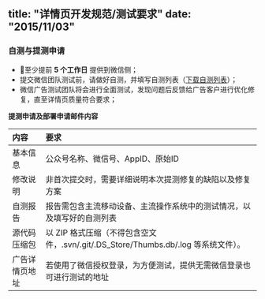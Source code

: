 title: "详情页开发规范/测试要求"
date: "2015/11/03"
---

### 自测与提测申请

 - 至少提前 **5 个工作日** 提供到微信侧；
 - 提交微信团队测试前，请做好自测，并填写自测列表（[下载自测列表](http://mp.weixin.qq.com/promotion/res/standard/files/test.xls)）；
 - 微信广告测试团队将会进行全面测试，发现问题后反馈给广告客户进行优化修复，直至详情页质量符合要求；

**提测申请及部署申请邮件内容**

| 内容 | 要求|
|:-|:-|
|基本信息|公众号名称、微信号、AppID、原始ID|
|修改说明|非首次提交时，需要详细说明本次提测修复的缺陷以及修复方案|
|自测报告|报告需包含主流移动设备、主流操作系统中的测试情况，以及填写好的自测列表|
|源代码压缩包|以 ZIP 格式压缩（不得包含空文件，.svn/.git/.DS_Store/Thumbs.db/.log 等系统文件）。|
|广告详情页地址|若使用了微信授权登录，为方便测试，提供无需微信登录也可进行测试的地址|
